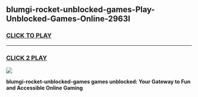 
## blumgi-rocket-unblocked-games-Play-Unblocked-Games-Online-2963l
<h3>
<a href="https://premium76.site?title=blumgi-rocket-unblocked-games&ref=24A">CLICK TO PLAY</a></h3>
<hr>

<h3>
<a href="https://premium76.site?title=blumgi-rocket-unblocked-games&ref=24A">CLICK 2 PLAY</a>
  
</h3>

<a href="https://premium76.site?title=blumgi-rocket-unblocked-games&ref=24A"><img src="https://clearcache.store/games.png"></a>


**blumgi-rocket-unblocked-games games unblocked: Your Gateway to Fun and Accessible Online Gaming**
